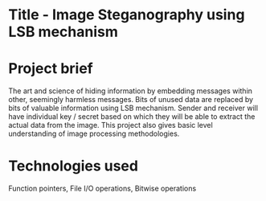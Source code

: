 # Title - Image Steganography using LSB mechanism

# Project brief
The art and science of hiding information by embedding messages within other,
seemingly harmless messages. Bits of unused data are replaced by bits of valuable
information using LSB mechanism. Sender and receiver will have individual key /
secret based on which they will be able to extract the actual data from the
image.
This project also gives basic level understanding of image processing
methodologies.

# Technologies used
Function pointers, 
File I/O operations, 
Bitwise operations
